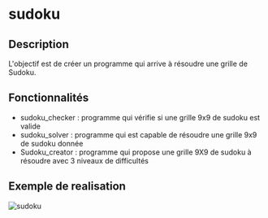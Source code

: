 # sudoku

## Description
L'objectif est de créer un programme qui arrive à résoudre une grille de Sudoku.

## Fonctionnalités
- sudoku_checker : programme qui vérifie si une grille 9x9 de sudoku est valide
- sudoku_solver :  programme qui est capable de résoudre une grille 9x9 de sudoku donnée
- Sudoku_creator : programme qui propose une grille 9X9 de sudoku à résoudre avec 3 niveaux de difficultés

## Exemple de realisation 
![sudoku](https://github.com/gdemerges/sudoku/assets/157049199/686c0740-f8b9-4e84-a81f-1b59aaf4046b)






